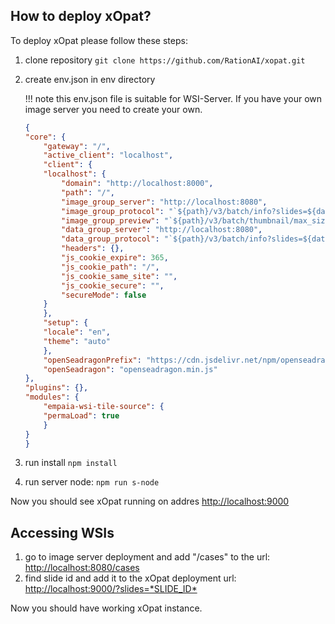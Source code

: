 ## How to deploy xOpat?
To deploy xOpat please follow these steps:

1. clone repository
        ```
        git clone https://github.com/RationAI/xopat.git
        ```
2. create env.json in env directory

    !!! note
        this env.json file is suitable for WSI-Server. If you have your own image server you need to create your own.

    ``` json title="env.json"
    {
    "core": {
        "gateway": "/",
        "active_client": "localhost",
        "client": {
        "localhost": {
            "domain": "http://localhost:8000",
            "path": "/",
            "image_group_server": "http://localhost:8080",
            "image_group_protocol": "`${path}/v3/batch/info?slides=${data}`",
            "image_group_preview": "`${path}/v3/batch/thumbnail/max_size/250/250?slides=${data}`",
            "data_group_server": "http://localhost:8080",
            "data_group_protocol": "`${path}/v3/batch/info?slides=${data.join(\",\")}`",
            "headers": {},
            "js_cookie_expire": 365,
            "js_cookie_path": "/",
            "js_cookie_same_site": "",
            "js_cookie_secure": "",
            "secureMode": false
        }
        },
        "setup": {
        "locale": "en",
        "theme": "auto"
        },
        "openSeadragonPrefix": "https://cdn.jsdelivr.net/npm/openseadragon@4.1.1/build/openseadragon/",
        "openSeadragon": "openseadragon.min.js"
    },
    "plugins": {},
    "modules": {
        "empaia-wsi-tile-source": {
        "permaLoad": true
        }
    }
    }
    ```
3. run install
        ```
        npm install
        ```
4. run server node:
        ```
        npm run s-node
        ```

Now you should see xOpat running on addres <http://localhost:9000>

## Accessing WSIs
1. go to image server deployment and add "/cases" to the url: <http://localhost:8080/cases>
2. find slide id and add it to the xOpat deployment url: <http://localhost:9000/?slides=*SLIDE_ID*>

Now you should have working xOpat instance.